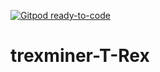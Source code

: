 [![Gitpod ready-to-code](https://img.shields.io/badge/Gitpod-ready--to--code-blue?logo=gitpod)](https://gitpod.io/#https://github.com/Psyruss77/trexminer-T-Rex)

# trexminer-T-Rex